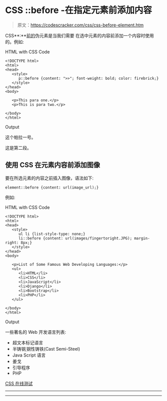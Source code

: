 # CSS ::before -在指定元素前添加内容

> 原文：<https://codescracker.com/css/css-before-element.htm>

CSS**:**[前的](/css/css-pseudo-elements.htm)伪元素是当我们需要 在选中元素的内容前添加一个内容时使用的。例如:

HTML with CSS Code

```
<!DOCTYPE html>
<html>
<head>
   <style>
      p::before {content: ">>"; font-weight: bold; color: firebrick;}
   </style>
</head>
<body>

   <p>This para one.</p>
   <p>This is para two.</p>

</body>
</html>
```

Output

这个帕拉一号。

这是第二段。

## 使用 CSS 在元素内容前添加图像

要在所选元素的内容之前插入图像，语法如下:

```
element::before {content: url(image_url);}
```

例如:

HTML with CSS Code

```
<!DOCTYPE html>
<html>
<head>
   <style>
      ul li {list-style-type: none;}
      li::before {content: url(images/fingertoright.JPG); margin-right: 8px;}
   </style>
</head>
<body>

   <p>List of Some Famous Web Developing Languages:</p>
   <ul>
      <li>HTML</li>
      <li>CSS</li>
      <li>JavaScript</li>
      <li>Django</li>
      <li>Bootstrap</li>
      <li>PHP</li>
   </ul>

</body>
</html>
```

Output

一些著名的 Web 开发语言列表:

*   超文本标记语言
*   半铸钢ˌ钢性铸铁(Cast Semi-Steel)
*   Java Script 语言
*   姜戈
*   引导程序
*   PHP

[CSS 在线测试](/exam/showtest.php?subid=5)

* * *

* * *